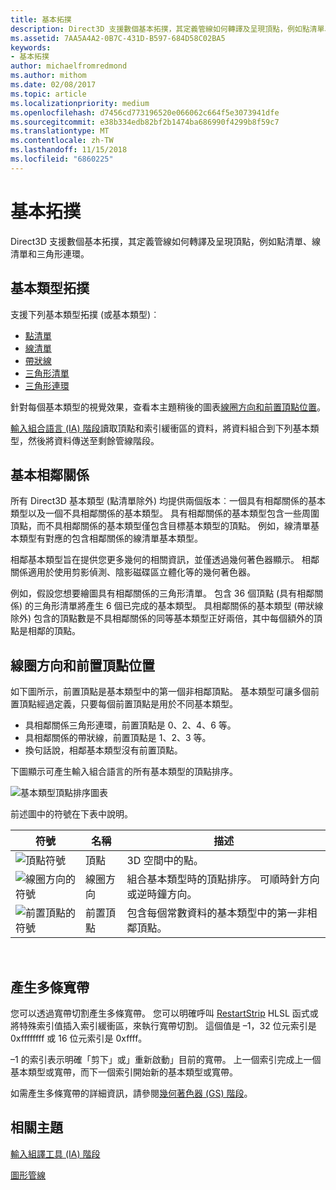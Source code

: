 ```yaml
---
title: 基本拓撲
description: Direct3D 支援數個基本拓撲，其定義管線如何轉譯及呈現頂點，例如點清單、線清單和三角形連環。
ms.assetid: 7AA5A4A2-0B7C-431D-B597-684D58C02BA5
keywords:
- 基本拓撲
author: michaelfromredmond
ms.author: mithom
ms.date: 02/08/2017
ms.topic: article
ms.localizationpriority: medium
ms.openlocfilehash: d7456cd773196520e066062c664f5e3073941dfe
ms.sourcegitcommit: e38b334edb82bf2b1474ba686990f4299b8f59c7
ms.translationtype: MT
ms.contentlocale: zh-TW
ms.lasthandoff: 11/15/2018
ms.locfileid: "6860225"
---
```

# <a name="primitive-topologies"></a>基本拓撲


Direct3D 支援數個基本拓撲，其定義管線如何轉譯及呈現頂點，例如點清單、線清單和三角形連環。

## <a name="span-idprimitivetypesspanspan-idprimitivetypesspanspan-idprimitivetypesspanbasic-primitive-topologies"></a><span id="Primitive_Types"></span><span id="primitive_types"></span><span id="PRIMITIVE_TYPES"></span>基本類型拓撲


支援下列基本類型拓撲 (或基本類型)︰

-   [點清單](point-lists.md)
-   [線清單](line-lists.md)
-   [帶狀線](line-strips.md)
-   [三角形清單](triangle-lists.md)
-   [三角形連環](triangle-strips.md)

針對每個基本類型的視覺效果，查看本主題稍後的圖表[線圈方向和前置頂點位置](#winding-direction-and-leading-vertex-positions)。

[輸入組合語言 (IA) 階段](input-assembler-stage--ia-.md)讀取頂點和索引緩衝區的資料，將資料組合到下列基本類型，然後將資料傳送至剩餘管線階段。

## <a name="span-idprimitiveadjacencyspanspan-idprimitiveadjacencyspanspan-idprimitiveadjacencyspanprimitive-adjacency"></a><span id="Primitive_Adjacency"></span><span id="primitive_adjacency"></span><span id="PRIMITIVE_ADJACENCY"></span>基本相鄰關係


所有 Direct3D 基本類型 (點清單除外) 均提供兩個版本︰一個具有相鄰關係的基本類型以及一個不具相鄰關係的基本類型。 具有相鄰關係的基本類型包含一些周圍頂點，而不具相鄰關係的基本類型僅包含目標基本類型的頂點。 例如，線清單基本類型有對應的包含相鄰關係的線清單基本類型。

相鄰基本類型旨在提供您更多幾何的相關資訊，並僅透過幾何著色器顯示。 相鄰關係適用於使用剪影偵測、陰影磁碟區立體化等的幾何著色器。

例如，假設您想要繪圖具有相鄰關係的三角形清單。 包含 36 個頂點 (具有相鄰關係) 的三角形清單將產生 6 個已完成的基本類型。 具相鄰關係的基本類型 (帶狀線除外) 包含的頂點數是不具相鄰關係的同等基本類型正好兩倍，其中每個額外的頂點是相鄰的頂點。

## <a name="span-idwindingdirectionandleadingvertexpositionsspanspan-idwindingdirectionandleadingvertexpositionsspanspan-idwindingdirectionandleadingvertexpositionsspanspan-idwinding-direction-and-leading-vertex-positionsspanwinding-direction-and-leading-vertex-positions"></a><span id="Winding_Direction_and_Leading_Vertex_Positions"></span><span id="winding_direction_and_leading_vertex_positions"></span><span id="WINDING_DIRECTION_AND_LEADING_VERTEX_POSITIONS"></span><span id="winding-direction-and-leading-vertex-positions"></span>線圈方向和前置頂點位置


如下圖所示，前置頂點是基本類型中的第一個非相鄰頂點。 基本類型可讓多個前置頂點經過定義，只要每個前置頂點是用於不同基本類型。

-   具相鄰關係三角形連環，前置頂點是 0、2、4、6 等。
-   具相鄰關係的帶狀線，前置頂點是 1、2、3 等。
-   換句話說，相鄰基本類型沒有前置頂點。

下圖顯示可產生輸入組合語言的所有基本類型的頂點排序。

![基本類型頂點排序圖表](images/d3d10-primitive-topologies.png)

前述圖中的符號在下表中說明。

| 符號                                                                                   | 名稱              | 描述                                                                         |
|------------------------------------------------------------------------------------------|-------------------|-------------------------------------------------------------------------------------|
| ![頂點符號](images/d3d10-primitive-topologies-vertex.png)                     | 頂點            | 3D 空間中的點。                                                                |
| ![線圈方向的符號](images/d3d10-primitive-topologies-winding-direction.png) | 線圈方向 | 組合基本類型時的頂點排序。 可順時針方向或逆時鐘方向。 |
| ![前置頂點的符號](images/d3d10-primitive-topologies-leading-vertex.png)       | 前置頂點    | 包含每個常數資料的基本類型中的第一非相鄰頂點。       |

 

## <a name="span-idgeneratingmultiplestripsspanspan-idgeneratingmultiplestripsspanspan-idgeneratingmultiplestripsspangenerating-multiple-strips"></a><span id="Generating_Multiple_Strips"></span><span id="generating_multiple_strips"></span><span id="GENERATING_MULTIPLE_STRIPS"></span>產生多條寬帶


您可以透過寬帶切割產生多條寬帶。 您可以明確呼叫 [RestartStrip](https://msdn.microsoft.com/library/windows/desktop/bb509660) HLSL 函式或將特殊索引值插入索引緩衝區，來執行寬帶切割。 這個值是 –1，32 位元索引是 0xffffffff 或 16 位元索引是 0xffff。

–1 的索引表示明確「剪下」或」重新啟動」目前的寬帶。 上一個索引完成上一個基本類型或寬帶，而下一個索引開始新的基本類型或寬帶。

如需產生多條寬帶的詳細資訊，請參閱[幾何著色器 (GS) 階段](geometry-shader-stage--gs-.md)。

## <a name="span-idrelated-topicsspanrelated-topics"></a><span id="related-topics"></span>相關主題


[輸入組譯工具 (IA) 階段](input-assembler-stage--ia-.md)

[圖形管線](graphics-pipeline.md)

 

 





